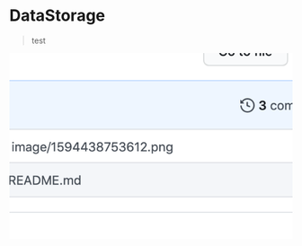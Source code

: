 # DataStorage

> test

![test](https://raw.githubusercontent.com/top-qa-admin/DataStorage/master/image/1594439674626.png)